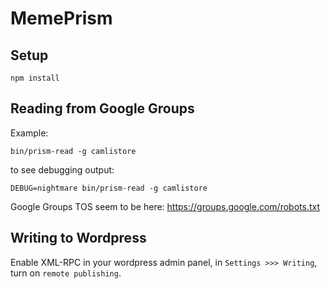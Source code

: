 # MemePrism

## Setup

    npm install

## Reading from Google Groups

Example:

    bin/prism-read -g camlistore
    
to see debugging output:

    DEBUG=nightmare bin/prism-read -g camlistore

Google Groups TOS seem to be here: https://groups.google.com/robots.txt

## Writing to Wordpress

Enable XML-RPC in your wordpress admin panel, in `Settings >>> Writing`, turn on `remote publishing`.


